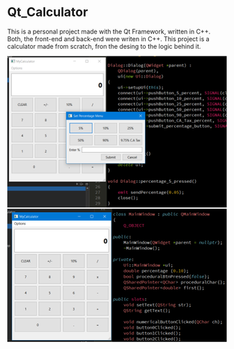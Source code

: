 # Qt_Calculator

This is a personal project made with the Qt Framework, written in C++. Both, the front-end and back-end were writen in C++.
This project is a calculator made from scratch, fron the desing to the logic behind it.

![](Calculator%20Images/Calculator_Image_02.PNG)
![](Calculator%20Images/Calculator_Image_01.PNG)
